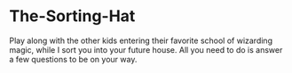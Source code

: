 # The-Sorting-Hat
Play along with the other kids entering their favorite school of wizarding magic, while I sort you into your future house. All you need to do is answer a few questions to be on your way.
